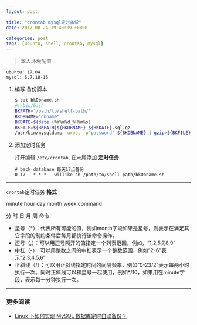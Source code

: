 ```yaml
---
layout: post

title: "crontab mysql定时备份"
date: 2017-08-24 19:40:09 +0800

categories: post
tags: [ubuntu, shell, crontab, mysql]
---
```


>本人环境配置
```
ubuntu: 17.04
mysql: 5.7.18-15
```

1. 编写 备份脚本

    ```bash
    $ cat bkDbname.sh
    #!/bin/bash
    BKPATH="/path/to/shell-path/"
    BKDBNAME="dbname"
    BKDATE=$(date +%Y%m%d_%H%m%s)
    BKFILE=${BKPATH}${BKDBNAME}_${BKDATE}.sql.gz
    /usr/bin/mysqldump -uroot -p"password" ${BKDBNAME} | gzip>${BKFILE}
    ```

1. 添加定时任务

    打开编辑 `/etc/crontab`, 在末尾添加 **定时任务**.
    ```
    # back database 每天17点备份
    0 17   * * *   willike sh /path/to/shell-path/bkDbname.sh
    ```

---
`crontab`定时任务 **格式**

minute   hour   day   month   week   command     

分       时      日    月      周      命令

- 星号（\*）：代表所有可能的值，例如month字段如果是星号，则表示在满足其它字段的制约条件后每月都执行该命令操作。
- 逗号（,）：可以用逗号隔开的值指定一个列表范围，例如，“1,2,5,7,8,9”
- 中杠（-）：可以用整数之间的中杠表示一个整数范围，例如“2-6”表示“2,3,4,5,6”
- 正斜线（/）：可以用正斜线指定时间的间隔频率，例如“0-23/2”表示每两小时执行一次。同时正斜线可以和星号一起使用，例如*/10，如果用在minute字段，表示每十分钟执行一次。

---
### 更多阅读
- [Linux 下如何实现 MySQL 数据库定时自动备份？](https://mp.weixin.qq.com/s/3Rg0P5VrVObHB6fqAUuN-w)
